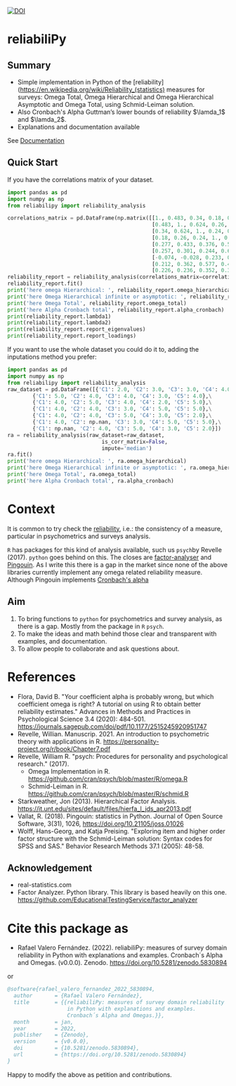 [![DOI](https://zenodo.org/badge/445846537.svg)](https://zenodo.org/badge/latestdoi/445846537)

# reliabiliPy

## Summary
* Simple implementation in Python of the [reliability](https://en.wikipedia.org/wiki/Reliability_(statistics) measures for surveys: Omega Total,
Omega Hierarchical and Omega Hierarchical  Asymptotic and Omega Total, using Schmid-Leiman solution. 
* Also Cronbach's Alpha Guttman’s lower bounds of reliability $\lamda_1$ and  $\lamda_2$.
* Explanations  and documentation  available

See [Documentation](https://rafaelvalero.github.io/reliabiliPy/)
## Quick Start

If you have the correlations matrix of your dataset.

```python
import pandas as pd
import numpy as np
from reliabilipy import reliability_analysis

correlations_matrix = pd.DataFrame(np.matrix([[1., 0.483, 0.34, 0.18, 0.277, 0.257, -0.074, 0.212, 0.226],
                                              [0.483, 1., 0.624, 0.26, 0.433, 0.301, -0.028, 0.362, 0.236],
                                              [0.34, 0.624, 1., 0.24, 0.376, 0.244, 0.233, 0.577, 0.352],
                                              [0.18, 0.26, 0.24, 1., 0.534, 0.654, 0.165, 0.411, 0.306],
                                              [0.277, 0.433, 0.376, 0.534, 1., 0.609, 0.041, 0.3, 0.239],
                                              [0.257, 0.301, 0.244, 0.654, 0.609, 1., 0.133, 0.399, 0.32],
                                              [-0.074, -0.028, 0.233, 0.165, 0.041, 0.133, 1., 0.346, 0.206],
                                              [0.212, 0.362, 0.577, 0.411, 0.3, 0.399, 0.346, 1., 0.457],
                                              [0.226, 0.236, 0.352, 0.306, 0.239, 0.32, 0.206, 0.457, 1.]]))
reliability_report = reliability_analysis(correlations_matrix=correlations_matrix)
reliability_report.fit()
print('here omega Hierarchical: ', reliability_report.omega_hierarchical)
print('here Omega Hierarchical infinite or asymptotic: ', reliability_report.omega_hierarchical_asymptotic)
print('here Omega Total', reliability_report.omega_total)
print('here Alpha Cronbach total', reliability_report.alpha_cronbach)
print(reliability_report.lambda1)
print(reliability_report.lambda2)
print(reliability_report.report_eigenvalues)
print(reliability_report.report_loadings)

```

If you want to use the whole dataset you could do it to, adding the inputations method
you prefer:

```python
import pandas as pd
import numpy as np
from reliabilipy import reliability_analysis
raw_dataset = pd.DataFrame([{'C1': 2.0, 'C2': 3.0, 'C3': 3.0, 'C4': 4.0, 'C5': 4.0},\
        {'C1': 5.0, 'C2': 4.0, 'C3': 4.0, 'C4': 3.0, 'C5': 4.0},\
        {'C1': 4.0, 'C2': 5.0, 'C3': 4.0, 'C4': 2.0, 'C5': 5.0},\
        {'C1': 4.0, 'C2': 4.0, 'C3': 3.0, 'C4': 5.0, 'C5': 5.0},\
        {'C1': 4.0, 'C2': 4.0, 'C3': 5.0, 'C4': 3.0, 'C5': 2.0},\
        {'C1': 4.0, 'C2': np.nan, 'C3': 3.0, 'C4': 5.0, 'C5': 5.0},\
        {'C1': np.nan, 'C2': 4.0, 'C3': 5.0, 'C4': 3.0, 'C5': 2.0}])
ra = reliability_analysis(raw_dataset=raw_dataset,
                              is_corr_matrix=False,
                              impute='median')
ra.fit()
print('here omega Hierarchical: ', ra.omega_hierarchical)
print('here Omega Hierarchical infinite or asymptotic: ', ra.omega_hierarchical_asymptotic)
print('here Omega Total', ra.omega_total)
print('here Alpha Cronbach total', ra.alpha_cronbach)
```

# Context
It is common to try check the [reliability](https://en.wikipedia.org/wiki/Reliability_(statistics)), i.e.: the consistency of 
a measure, particular in psychometrics and surveys analysis. 

`R` has packages for this kind of analysis available, such us `psych`by Revelle (2017). `python` goes behind on this.
The closes are [factor-analyser](https://github.com/EducationalTestingService/factor_analyzer) and [Pingouin](https://pingouin-stats.org/index.html).
As I write this there is a gap in the market since none of the above libraries currently implement any 
omega related reliability measure. Although Pingouin implements [Cronbach's alpha](https://en.wikipedia.org/wiki/Cronbach%27s_alpha)

## Aim
1. To bring functions to ```python``` for psychometrics and survey analysis, as there is a gap. Mostly from the package in `R` `psych`.
2. To make the ideas and math behind those clear and transparent with examples, and documentation.
3. To allow people to collaborate and ask questions about.

# References
* Flora, David B. "Your coefficient alpha is probably wrong, but which coefficient omega is right? A tutorial on using R to obtain better reliability estimates." Advances in Methods and Practices in Psychological Science 3.4 (2020): 484-501. https://journals.sagepub.com/doi/pdf/10.1177/2515245920951747 
* Revelle, Willian. Manuscrip. 2021. An introduction to psychometric theory with applications in R.
https://personality-project.org/r/book/Chapter7.pdf 
* Revelle, William R. "psych: Procedures for personality and psychological research." (2017). 
    * Omega Implementation in R. https://github.com/cran/psych/blob/master/R/omega.R
    * Schmid-Leiman in R. https://github.com/cran/psych/blob/master/R/schmid.R 
* Starkweather, Jon (2013). Hierarchical Factor Analysis. https://it.unt.edu/sites/default/files/hierfa_l_jds_apr2013.pdf
* Vallat, R. (2018). Pingouin: statistics in Python. Journal of Open Source Software, 3(31), 1026, https://doi.org/10.21105/joss.01026
* Wolff, Hans-Georg, and Katja Preising. "Exploring item and higher order factor structure with the Schmid-Leiman solution: Syntax codes for SPSS and SAS." Behavior Research Methods 37.1 (2005): 48-58.

## Acknowledgement
* real-statistics.com
* Factor Analyzer. Python library. This library is based heavily on this one. https://github.com/EducationalTestingService/factor_analyzer 

# Cite this package as
* Rafael Valero Fernández. (2022). reliabiliPy: measures of survey domain
reliability in Python with explanations and examples. 
Cronbach´s Alpha and Omegas. (v0.0.0). 
Zenodo. https://doi.org/10.5281/zenodo.5830894

or
```bibtex
@software{rafael_valero_fernandez_2022_5830894,
  author       = {Rafael Valero Fernández},
  title        = {{reliabiliPy: measures of survey domain reliability 
                   in Python with explanations and examples.
                   Cronbach´s Alpha and Omegas.}},
  month        = jan,
  year         = 2022,
  publisher    = {Zenodo},
  version      = {v0.0.0},
  doi          = {10.5281/zenodo.5830894},
  url          = {https://doi.org/10.5281/zenodo.5830894}
}
```
Happy to modify the above as petition and contributions.